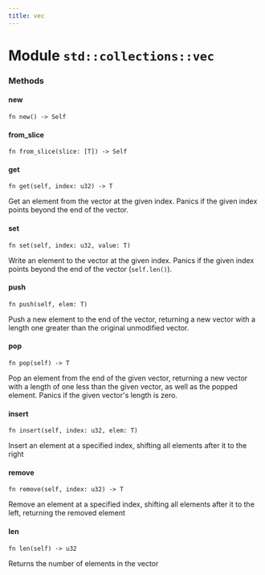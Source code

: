 ```yaml
---
title: vec
---
```


# Module `std::collections::vec`

### Methods

#### new

```noir
fn new() -> Self
```

#### from_slice

```noir
fn from_slice(slice: [T]) -> Self
```

#### get

```noir
fn get(self, index: u32) -> T
```

Get an element from the vector at the given index.
Panics if the given index
points beyond the end of the vector.

#### set

```noir
fn set(self, index: u32, value: T)
```

Write an element to the vector at the given index.
Panics if the given index points beyond the end of the vector (`self.len()`).

#### push

```noir
fn push(self, elem: T)
```

Push a new element to the end of the vector, returning a
new vector with a length one greater than the
original unmodified vector.

#### pop

```noir
fn pop(self) -> T
```

Pop an element from the end of the given vector, returning
a new vector with a length of one less than the given vector,
as well as the popped element.
Panics if the given vector's length is zero.

#### insert

```noir
fn insert(self, index: u32, elem: T)
```

Insert an element at a specified index, shifting all elements
after it to the right

#### remove

```noir
fn remove(self, index: u32) -> T
```

Remove an element at a specified index, shifting all elements
after it to the left, returning the removed element

#### len

```noir
fn len(self) -> u32
```

Returns the number of elements in the vector

